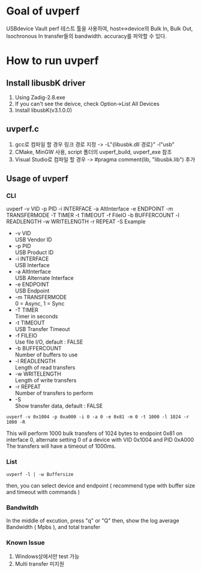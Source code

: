 # Goal of uvperf
USBdevice Vault perf 테스트 툴을 사용하여, host<->device의 Bulk In, Bulk Out, Isochronous In transfer들의 bandwidth. accuracy를 파악할 수 있다.

# How to run uvperf
## Install libusbK driver
1. Using Zadig-2.8.exe
2. If you can't see the deivce, check Option->List All Devices
3. Install libusbK(v3.1.0.0)
## uvperf.c
1. gcc로 컴파일 할 경우 링크 경로 지정 -> -L"{libusbk.dll 경로}" -l"usb"
2. CMake, MinGW 사용, script 폴더의 uvperf_build, uvperf_exe 참조
3. Visual Studio로 컴파일 할 경우 ->  #pragma comment(lib, "libusbk.lib") 추가
## Usage of uvperf

### CLI

uvperf -v VID -p PID -i INTERFACE -a AltInterface -e ENDPOINT -m TRANSFERMODE 
            -T TIMER -t TIMEOUT -f FileIO -b BUFFERCOUNT -l READLENGTH -w WRITELENGTH -r REPEAT -S
            Example

*   -v VID<br/>            USB Vendor ID
*   -p PID<br/>            USB Product ID
*   -i INTERFACE<br/>      USB Interface
*   -a AltInterface<br/>   USB Alternate Interface
*   -e ENDPOINT<br/>       USB Endpoint
*   -m TRANSFERMODE<br/>   0 = Async, 1 = Sync
*   -T TIMER<br/>          Timer in seconds
*   -t TIMEOUT<br/>        USB Transfer Timeout
*   -f FILEIO<br/>         Use file I/O, default : FALSE
*   -b BUFFERCOUNT<br/>    Number of buffers to use
*   -l READLENGTH<br/>     Length of read transfers
*   -w WRITELENGTH<br/>    Length of write transfers
*   -r REPEAT<br/>         Number of transfers to perform
*   -S <br/>               Show transfer data, default : FALSE
```
uvperf -v 0x1004 -p 0xa000 -i 0 -a 0 -e 0x81 -m 0 -t 1000 -l 1024 -r 1000 -R
```
This will perform 1000 bulk transfers of 1024 bytes to endpoint 0x81 on interface 0, alternate setting 0 of a device with VID 0x1004 and PID 0xA000 The transfers will have a timeout of 1000ms.

### List
```
uvperf -l | -w Buffersize
```
then, you can select device and endpoint
( recommend type with buffer size and timeout with commands )

### Bandwitdh

In the middle of excution, press "q" or "Q" then, show the log average Bandwidth ( Mpbs ), and total transfer

### Known Issue
1. Windows상에서만 test 가능
2. Multi transfer 미지원

